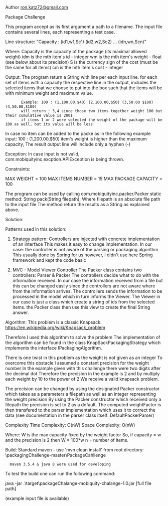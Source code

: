   Author ron.katz72@gmail.com
  
  Package Challenge
  
  This program accept as its first argument a path to a filename.
  The input file contains several lines, each representing a test case.
 
  Line structure: "Capacity : (id1,w1,Sc1) (id2,w2,Sc2) ... (idn,wn,Scn)"
  
  Where: Capacity is the capacity of the package (its maximal allowed weight)
         idm is the mth item's id - integer
         wm  is the mth item's weight - float (see below about its precision)
         S   is the currency sign of the cost (must be the same for all items)
         cm  is the mth item's cost - integer
         
   Output: The program return a String with line per each input line.
   		     for each set of items with a capacity the respective line in the output,
   		     includes the selected items that we choose to put into the box such that
           the items will be with minimum weight and maximum value.
           
           Example: 100 : (1,100.00,$40) (2,100.00,$50) (3,50.00 $100) (4,50.00,$100)
           will return : 3,4 since those two items together weight 100 but their cumulative value is 200$
           if items 1 or 2 were selected the weight of the package will be 100 as well, but its value will be less.
          
   In case no item can be added to the packe
   as in the following example input:
   100 : (1,200.00,$50)
   item's weight is higher than the maximum capacity,
   The result output line will include only a hyphen (-) 
           
   Exception: In case input is not valid, com.mobiquityinc.excption.APIException is being thrown.

   Constraints:
   
   MAX WEIGHT              = 100
 	 MAX ITEMS NUMBER        =  15
 	 MAX PACKAGE CAPACITY    = 100
 
   The program can be used by calling com.mobiquityinc.packer.Packer static method:
 	    String pack(String filepath);
 	 Where filepath is an absolute file path to the input file
   The method return the results as a String as explained above.
    
   Solution:
    
   Patterns used in this solution:
    
   1) Strategy pattern:
    	Controllers are injected with concrete implementation of an interface
    	This makes it easy to change implementation.
    	In our case: the controller is not aware of the parsing or packaging algorithm
    	This usually done by Spring for us however, I didn't use here Spring framework
    	and kept the code basic
    
   2) MVC - Model Viewer Controller
    	The Packer class contains two controllers: Parser & Packer
    	The controllers decide what to do with the information received.
    	In our case the information received from a file but this can be changed easily since the
    	controllers are not aware where from the information arrives.
    	The controllers sends the information to be processed in the model which in turn
    	informs the Viewer. The Viewer in our case is just a class which create a string of ids
    	from the selected items. the Packer class then use this view to create the final String answer.
    
   Algorithm:
    	This problem is a classic Knapsack:
    	https://en.wikipedia.org/wiki/Knapsack_problem
  		
  Therefore I used this algorithm to solve the problem
  The implementation of the algorithm can be found in the class KnapSackPackagingStrategy 
  which implements the interface IPackagingAlgorithm.
  
  There is one twist in this problem as the weight is not given as an integer
  To overcome this obstacle I assumed a constant precision for the weight number
  In the example given with this challenge there were two digits after the decimal dot
  Therefore the precision in the example is 2 and by multiply each weight by 10 to the power of 2
  We receive a valid knapsack problem.
  
  The precision can be changed by using the designated Packer constructor which takes
  as a parameters a filepath as well as an integer representing the weight precision
  By using the Packer constructor which received only a filepath
  the precision is set to 2 as a default.
  The computed weightFactor is then transfered to the parser implementation
  which uses it to correct the data (see documentation in the parser class itself: DefaultPackerParser)
  
  Complexity
  Time  Complexity: O(nW)
  Space Complexity: O(nW)
   
  Where: W is the max capacity fixed by the weight factor
   		   So, if capacity = w and the precision is 2 then W = 100*w
         n = number of items.
   
  Build:
  		Standard maven - use 'mvn clean install' from root directory:
      <your folder>\packagingChallenge-master\PackageCahllenge
  
      maven 3.5.4 & java 8 were used for developing
      
 
  To test the build one can run the following command:
 
  java -jar .\target\packageChalange-mobiquity-chalange-1.0.jar [full file path]
  
  (example input file is available)
